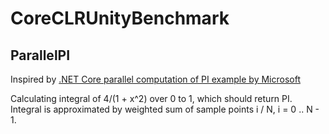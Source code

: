 # CoreCLRUnityBenchmark

## ParallelPI

Inspired by [.NET Core parallel computation of PI example by Microsoft](https://learn.microsoft.com/en-us/samples/dotnet/samples/parallel-programming-compute-pi-cs/)

Calculating integral of 4/(1 + x^2) over 0 to 1, which should return PI. Integral is approximated by weighted sum of sample points i / N, i = 0 .. N - 1.



